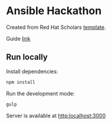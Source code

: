 # Ansible Hackathon

Created from Red Hat Scholars   [template](https://github.com/redhat-scholars/courseware-template).

Guide [link](https://clbartolome.github.io/ansible-hackathon/)

## Run locally

Install dependencies:

```sh
npm install
```

Run the development mode: 

```sh
gulp
```
 
Server is available at [http:localhost:3000](http:localhost:3000)  
